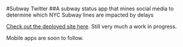 #Subway Twitter
##A subway status app that mines social media to determine which NYC Subway lines are impacted by delays

[Check out the deployed site here](https://subwaytwitter.herokuapp.com/). Still very much a work in progress.

Mobile apps are soon to follow.